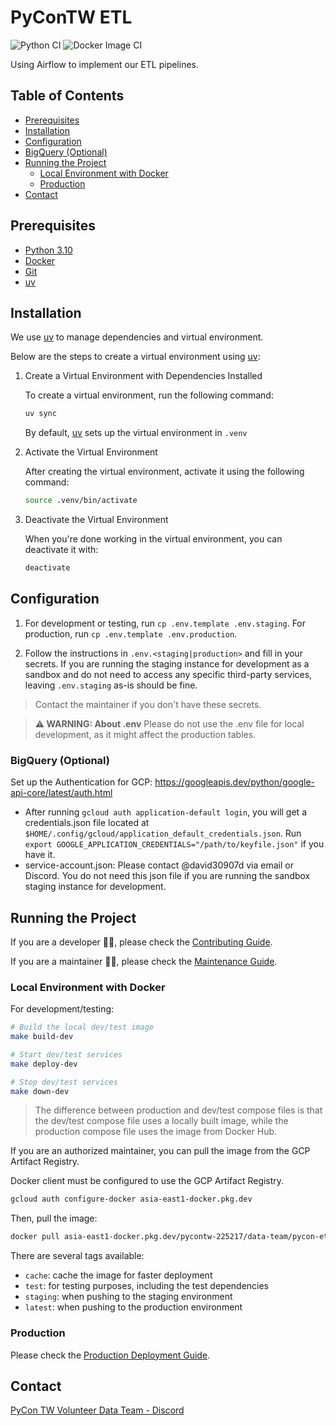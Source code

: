 # PyConTW ETL

![Python CI](https://github.com/pycontw/PyCon-ETL/workflows/Python%20CI/badge.svg)
![Docker Image CI](https://github.com/pycontw/PyCon-ETL/workflows/Docker%20Image%20CI/badge.svg)

Using Airflow to implement our ETL pipelines.

## Table of Contents

- [Prerequisites](#prerequisites)
- [Installation](#installation)
- [Configuration](#configuration)
- [BigQuery (Optional)](#bigquery-optional)
- [Running the Project](#running-the-project)
  - [Local Environment with Docker](#local-environment-with-docker)
  - [Production](#production)
- [Contact](#contact)

## Prerequisites

- [Python 3.10](https://www.python.org/downloads/release/python-31018/)
- [Docker](https://docs.docker.com/get-docker/)
- [Git](https://git-scm.com/book/zh-tw/v2/%E9%96%8B%E5%A7%8B-Git-%E5%AE%89%E8%A3%9D%E6%95%99%E5%AD%B8)
- [uv]

## Installation

We use [uv] to manage dependencies and virtual environment.

Below are the steps to create a virtual environment using [uv]:

1. Create a Virtual Environment with Dependencies Installed

    To create a virtual environment, run the following command:

    ```bash
    uv sync
    ```

    By default, [uv] sets up the virtual environment in `.venv`

2. Activate the Virtual Environment

    After creating the virtual environment, activate it using the following command:

    ```bash
    source .venv/bin/activate
    ```

3. Deactivate the Virtual Environment

    When you're done working in the virtual environment, you can deactivate it with:

    ```bash
    deactivate
    ```

## Configuration

1. For development or testing, run `cp .env.template .env.staging`. For production, run `cp .env.template .env.production`.

2. Follow the instructions in `.env.<staging|production>` and fill in your secrets.
    If you are running the staging instance for development as a sandbox and do not need to access any specific third-party services, leaving `.env.staging` as-is should be fine.

> Contact the maintainer if you don't have these secrets.

> **⚠ WARNING: About .env**
> Please do not use the .env file for local development, as it might affect the production tables.

### BigQuery (Optional)

Set up the Authentication for GCP: <https://googleapis.dev/python/google-api-core/latest/auth.html>

- After running `gcloud auth application-default login`, you will get a credentials.json file located at `$HOME/.config/gcloud/application_default_credentials.json`. Run `export GOOGLE_APPLICATION_CREDENTIALS="/path/to/keyfile.json"` if you have it.
- service-account.json: Please contact @david30907d via email or Discord. You do not need this json file if you are running the sandbox staging instance for development.

## Running the Project

If you are a developer 👨‍💻, please check the [Contributing Guide](./CONTRIBUTING.md).

If you are a maintainer 👨‍🔧, please check the [Maintenance Guide](./MAINTENANCE.md).

### Local Environment with Docker

For development/testing:

```bash
# Build the local dev/test image
make build-dev

# Start dev/test services
make deploy-dev

# Stop dev/test services
make down-dev
```

> The difference between production and dev/test compose files is that the dev/test compose file uses a locally built image, while the production compose file uses the image from Docker Hub.

If you are an authorized maintainer, you can pull the image from the GCP Artifact Registry.

Docker client must be configured to use the GCP Artifact Registry.

```bash
gcloud auth configure-docker asia-east1-docker.pkg.dev
```

Then, pull the image:

```bash
docker pull asia-east1-docker.pkg.dev/pycontw-225217/data-team/pycon-etl:{tag}
```

There are several tags available:

- `cache`: cache the image for faster deployment
- `test`: for testing purposes, including the test dependencies
- `staging`: when pushing to the staging environment
- `latest`: when pushing to the production environment

### Production

Please check the [Production Deployment Guide](./DEPLOYMENT.md).

## Contact

[PyCon TW Volunteer Data Team - Discord](https://discord.com/channels/752904426057892052/900721883383758879)

[uv]: https://docs.astral.sh/uv/
